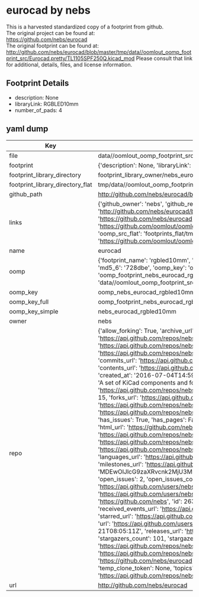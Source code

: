 # eurocad by nebs  
This is a harvested standardized copy of a footprint from github.  
The original project can be found at:  
https://github.com/nebs/eurocad  
The original footprint can be found at:
http://github.com/nebs/eurocad/blob/master/tmp/data//oomlout_oomp_footprint_src/Eurocad.pretty/TL1105SPF250Q.kicad_mod
Please consult that link for additional, details, files, and license information.  
## Footprint Details
* description: None  
* libraryLink: RGBLED10mm  
* number_of_pads: 4  
## yaml dump  
| Key | Value |  
| --- | --- |  
| file | data//oomlout_oomp_footprint_src/eurocad/Eurocad.pretty/RGBLED10mm.kicad_mod |  
| footprint | {'description': None, 'libraryLink': 'RGBLED10mm', 'number_of_pads': 4} |  
| footprint_library_directory | footprint_library_owner/nebs_eurocad |  
| footprint_library_directory_flat | tmp/data//oomlout_oomp_footprint_src/footprints_flat/nebs_eurocad_rgbled10mm/working |  
| github_path | http://github.com/nebs/eurocad/blob/master/tmp/data//oomlout_oomp_footprint_src/Eurocad.pretty/RGBLED10mm.kicad_mod |  
| links | {'github_owner': 'nebs', 'github_repo_name': 'eurocad', 'github_src': 'http://github.com/nebs/eurocad/blob/master/tmp/data//oomlout_oomp_footprint_src/Eurocad.pretty/TL1105SPF250Q.kicad_mod', 'github_src_repo': 'https://github.com/nebs/eurocad', 'oomp_bot': 'tmp/data//oomlout_oomp_footprint_src/footprints/nebs_eurocad_rgbled10mm/working', 'oomp_bot_github': 'https://github.com/oomlout/oomlout_oomp_footprint_bot/tree/main/tmp/data//oomlout_oomp_footprint_src/footprints/nebs_eurocad_rgbled10mm/working', 'oomp_src_flat': 'footprints_flat/tmp/data//oomlout_oomp_footprint_src/footprints_flat/nebs_eurocad_rgbled10mm/working', 'oomp_src_flat_github': 'https://github.com/oomlout/oomlout_oomp_footprint_src/tree/main/tmp/data//oomlout_oomp_footprint_src/footprints_flat/nebs_eurocad_rgbled10mm/working'} |  
| name | eurocad |  
| oomp | {'footprint_name': 'rgbled10mm', 'library_name': 'eurocad', 'md5': '728dbefc147a319e2bd2a5ca74488b8f', 'md5_10': '728dbefc14', 'md5_5': '728db', 'md5_6': '728dbe', 'oomp_key': 'oomp_nebs_eurocad_rgbled10mm', 'oomp_key_extra': 'oomp_footprint_nebs_eurocad_rgbled10mm', 'oomp_key_full': 'oomp_footprint_nebs_eurocad_rgbled10mm_728dbe', 'oomp_key_simple': 'nebs_eurocad_rgbled10mm', 'original_filename': 'data//oomlout_oomp_footprint_src/eurocad/Eurocad.pretty/RGBLED10mm.kicad_mod', 'owner_name': 'nebs'} |  
| oomp_key | oomp_nebs_eurocad_rgbled10mm |  
| oomp_key_full | oomp_footprint_nebs_eurocad_rgbled10mm |  
| oomp_key_simple | nebs_eurocad_rgbled10mm |  
| owner | nebs |  
| repo | {'allow_forking': True, 'archive_url': 'https://api.github.com/repos/nebs/eurocad/{archive_format}{/ref}', 'archived': False, 'assignees_url': 'https://api.github.com/repos/nebs/eurocad/assignees{/user}', 'blobs_url': 'https://api.github.com/repos/nebs/eurocad/git/blobs{/sha}', 'branches_url': 'https://api.github.com/repos/nebs/eurocad/branches{/branch}', 'clone_url': 'https://github.com/nebs/eurocad.git', 'collaborators_url': 'https://api.github.com/repos/nebs/eurocad/collaborators{/collaborator}', 'comments_url': 'https://api.github.com/repos/nebs/eurocad/comments{/number}', 'commits_url': 'https://api.github.com/repos/nebs/eurocad/commits{/sha}', 'compare_url': 'https://api.github.com/repos/nebs/eurocad/compare/{base}...{head}', 'contents_url': 'https://api.github.com/repos/nebs/eurocad/contents/{+path}', 'contributors_url': 'https://api.github.com/repos/nebs/eurocad/contributors', 'created_at': '2016-07-04T14:59:07Z', 'default_branch': 'master', 'deployments_url': 'https://api.github.com/repos/nebs/eurocad/deployments', 'description': 'A set of KiCad components and footprints I use in Eurorack modules.', 'disabled': False, 'downloads_url': 'https://api.github.com/repos/nebs/eurocad/downloads', 'events_url': 'https://api.github.com/repos/nebs/eurocad/events', 'fork': False, 'forks': 15, 'forks_count': 15, 'forks_url': 'https://api.github.com/repos/nebs/eurocad/forks', 'full_name': 'nebs/eurocad', 'git_commits_url': 'https://api.github.com/repos/nebs/eurocad/git/commits{/sha}', 'git_refs_url': 'https://api.github.com/repos/nebs/eurocad/git/refs{/sha}', 'git_tags_url': 'https://api.github.com/repos/nebs/eurocad/git/tags{/sha}', 'git_url': 'git://github.com/nebs/eurocad.git', 'has_discussions': False, 'has_downloads': True, 'has_issues': True, 'has_pages': False, 'has_projects': True, 'has_wiki': True, 'homepage': None, 'hooks_url': 'https://api.github.com/repos/nebs/eurocad/hooks', 'html_url': 'https://github.com/nebs/eurocad', 'id': 62570140, 'is_template': False, 'issue_comment_url': 'https://api.github.com/repos/nebs/eurocad/issues/comments{/number}', 'issue_events_url': 'https://api.github.com/repos/nebs/eurocad/issues/events{/number}', 'issues_url': 'https://api.github.com/repos/nebs/eurocad/issues{/number}', 'keys_url': 'https://api.github.com/repos/nebs/eurocad/keys{/key_id}', 'labels_url': 'https://api.github.com/repos/nebs/eurocad/labels{/name}', 'language': None, 'languages_url': 'https://api.github.com/repos/nebs/eurocad/languages', 'license': None, 'merges_url': 'https://api.github.com/repos/nebs/eurocad/merges', 'milestones_url': 'https://api.github.com/repos/nebs/eurocad/milestones{/number}', 'mirror_url': None, 'name': 'eurocad', 'network_count': 15, 'node_id': 'MDEwOlJlcG9zaXRvcnk2MjU3MDE0MA==', 'notifications_url': 'https://api.github.com/repos/nebs/eurocad/notifications{?since,all,participating}', 'open_issues': 2, 'open_issues_count': 2, 'owner': {'avatar_url': 'https://avatars.githubusercontent.com/u/2637098?v=4', 'events_url': 'https://api.github.com/users/nebs/events{/privacy}', 'followers_url': 'https://api.github.com/users/nebs/followers', 'following_url': 'https://api.github.com/users/nebs/following{/other_user}', 'gists_url': 'https://api.github.com/users/nebs/gists{/gist_id}', 'gravatar_id': '', 'html_url': 'https://github.com/nebs', 'id': 2637098, 'login': 'nebs', 'node_id': 'MDQ6VXNlcjI2MzcwOTg=', 'organizations_url': 'https://api.github.com/users/nebs/orgs', 'received_events_url': 'https://api.github.com/users/nebs/received_events', 'repos_url': 'https://api.github.com/users/nebs/repos', 'site_admin': False, 'starred_url': 'https://api.github.com/users/nebs/starred{/owner}{/repo}', 'subscriptions_url': 'https://api.github.com/users/nebs/subscriptions', 'type': 'User', 'url': 'https://api.github.com/users/nebs'}, 'private': False, 'pulls_url': 'https://api.github.com/repos/nebs/eurocad/pulls{/number}', 'pushed_at': '2020-09-21T08:05:11Z', 'releases_url': 'https://api.github.com/repos/nebs/eurocad/releases{/id}', 'size': 18, 'ssh_url': 'git@github.com:nebs/eurocad.git', 'stargazers_count': 101, 'stargazers_url': 'https://api.github.com/repos/nebs/eurocad/stargazers', 'statuses_url': 'https://api.github.com/repos/nebs/eurocad/statuses/{sha}', 'subscribers_count': 10, 'subscribers_url': 'https://api.github.com/repos/nebs/eurocad/subscribers', 'subscription_url': 'https://api.github.com/repos/nebs/eurocad/subscription', 'svn_url': 'https://github.com/nebs/eurocad', 'tags_url': 'https://api.github.com/repos/nebs/eurocad/tags', 'teams_url': 'https://api.github.com/repos/nebs/eurocad/teams', 'temp_clone_token': None, 'topics': [], 'trees_url': 'https://api.github.com/repos/nebs/eurocad/git/trees{/sha}', 'updated_at': '2023-09-07T05:53:04Z', 'url': 'https://api.github.com/repos/nebs/eurocad', 'visibility': 'public', 'watchers': 101, 'watchers_count': 101, 'web_commit_signoff_required': False} |  
| url | http://github.com/nebs/eurocad |  

